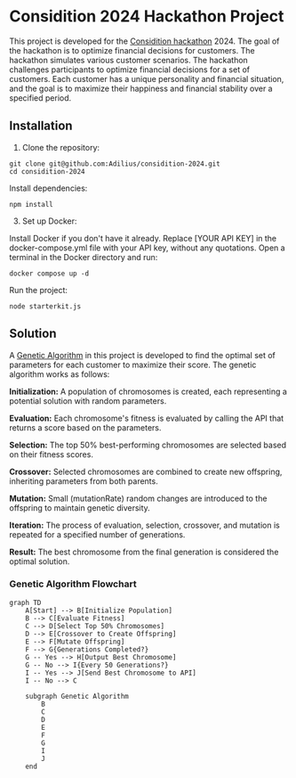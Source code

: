 # Considition 2024 Hackathon Project

This project is developed for the [Considition hackathon](https://considition.com/) 2024. The goal of the hackathon is to optimize financial decisions for customers. The hackathon simulates various customer scenarios. The hackathon challenges participants to optimize financial decisions for a set of customers. Each customer has a unique personality and financial situation, and the goal is to maximize their happiness and financial stability over a specified period.

## Installation 
1. Clone the repository: 
```console
git clone git@github.com:Adilius/considition-2024.git
cd considition-2024
```

Install dependencies:
```console
npm install
```

3. Set up Docker:

Install Docker if you don't have it already.
Replace [YOUR API KEY] in the docker-compose.yml file with your API key, without any quotations.
Open a terminal in the Docker directory and run:
```console
docker compose up -d
```
Run the project:
```console
node starterkit.js
```

## Solution 
A [Genetic Algorithm](https://en.wikipedia.org/wiki/Genetic_algorithm) in this project is developed to find the optimal set of parameters for each customer to maximize their score. The genetic algorithm works as follows:

**Initialization:** A population of chromosomes is created, each representing a potential solution with random parameters.

**Evaluation:** Each chromosome's fitness is evaluated by calling the API that returns a score based on the parameters.

**Selection:** The top 50% best-performing chromosomes are selected based on their fitness scores.

**Crossover:** Selected chromosomes are combined to create new offspring, inheriting parameters from both parents.

**Mutation:** Small (mutationRate) random changes are introduced to the offspring to maintain genetic diversity.

**Iteration:** The process of evaluation, selection, crossover, and mutation is repeated for a specified number of generations.

**Result:** The best chromosome from the final generation is considered the optimal solution.


### Genetic Algorithm Flowchart

```mermaid
graph TD
    A[Start] --> B[Initialize Population]
    B --> C[Evaluate Fitness]
    C --> D[Select Top 50% Chromosomes]
    D --> E[Crossover to Create Offspring]
    E --> F[Mutate Offspring]
    F --> G{Generations Completed?}
    G -- Yes --> H[Output Best Chromosome]
    G -- No --> I{Every 50 Generations?}
    I -- Yes --> J[Send Best Chromosome to API]
    I -- No --> C

    subgraph Genetic Algorithm
        B
        C
        D
        E
        F
        G
        I
        J
    end
```